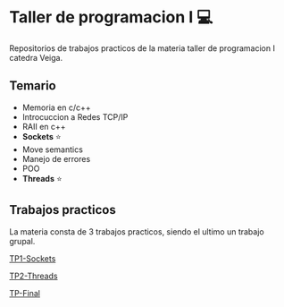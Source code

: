 # Taller de programacion I 💻

Repositorios de trabajos practicos de la materia taller de programacion I catedra Veiga.

## Temario 

* Memoria en c/c++
* Introcuccion a Redes TCP/IP
* RAII en c++
* **Sockets** ⭐
* Move semantics
* Manejo de errores
* POO
* **Threads** ⭐

## Trabajos practicos

La materia consta de 3 trabajos practicos, siendo el ultimo un trabajo grupal.

[TP1-Sockets](https://github.com/Fanusaez/Taller-de-programacion-I/tree/main/TP1-Sockets)

[TP2-Threads](https://github.com/Fanusaez/Taller-de-programacion-I/tree/main/TP2-Threads)

[TP-Final](https://github.com/Fanusaez/Left4Dead)
